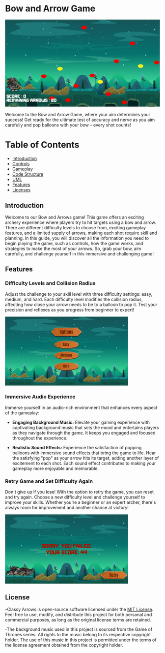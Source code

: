 # Bow and Arrow Game

<img src="https://github.com/Khalaf649/classy-arrows/blob/814df815dad1d3899c229888cb1e45fb95bf0138/Screenshot%202024-04-17%20224726.png">



Welcome to the Bow and Arrow Game, where your aim determines your success! Get ready for the ultimate test of accuracy and nerve as you aim carefully and pop balloons with your bow – every shot counts!
# Table of Contents
- [Introduction](#introduction)
- [Controls](#controls)
- [Gameplay](#gameplay)
- [Code Structure](#code-structure)
- [UML](#uml)
- [Features](#features)
- [Licenses](#licenses)

## Introduction
Welcome to our Bow and Arrows game! This game offers an exciting archery experience where players try to hit targets using a bow and arrow. There are different difficulty levels to choose from, exciting gameplay features, and a limited supply of arrows, making each shot require skill and planning. In this guide, you will discover all the information you need to begin playing the game, such as controls, how the game works, and strategies to make the most of your arrows. So, grab your bow, aim carefully, and challenge yourself in this immersive and challenging game!


## Features

### Difficulty Levels and Collision Radius

Adjust the challenge to your skill level with three difficulty settings: easy, medium, and hard. Each difficulty level modifies the collision radius, affecting how close your arrow needs to be to a balloon to pop it. Test your precision and reflexes as you progress from beginner to expert!


<img src="https://github.com/Khalaf649/classy-arrows/blob/a7b21e27829c59c4929e5e22f6d4db3bb7298a37/Screenshot%202024-04-17%20233721.png" width="400" height="auto">

### Immersive Audio Experience

Immerse yourself in an audio-rich environment that enhances every aspect of the gameplay:

- **Engaging Background Music:** Elevate your gaming experience with captivating background music that sets the mood and entertains players as they navigate through the game. It keeps you engaged and focused throughout the experience.

- **Realistic Sound Effects:** Experience the satisfaction of popping balloons with immersive sound effects that bring the game to life. Hear the satisfying "pop" as your arrow hits its target, adding another layer of excitement to each shot. Each sound effect contributes to making your gameplay more enjoyable and memorable.

### Retry Game and Set Difficulty Again
Don't give up if you lose! With the option to retry the game, you can reset and try again. Choose a new difficulty level and challenge yourself to improve your skills. Whether you're a beginner or an expert archer, there's always room for improvement and another chance at victory!

<img src="https://raw.githubusercontent.com/Khalaf649/classy-arrows/a7b21e27829c59c4929e5e22f6d4db3bb7298a37/Screenshot%202024-04-17%20233829.png" width="400" height="auto">

## License

-Classy Arrows is open-source software licensed under the [MIT License](LICENSE). Feel free to use, modify, and distribute this project for both personal and commercial purposes, as long as the original license terms are retained.

-The background music used in this project is sourced from the Game of Thrones series. All rights to the music belong to its respective copyright holder. The use of this music in this project is permitted under the terms of the license agreement obtained from the copyright holder.
